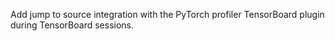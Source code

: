 Add jump to source integration with the PyTorch profiler TensorBoard plugin during TensorBoard sessions.